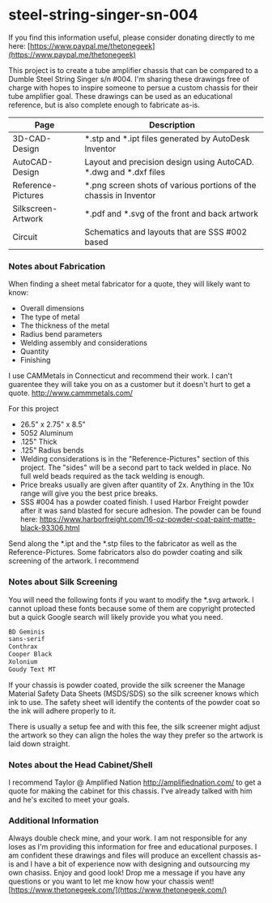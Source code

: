# steel-string-singer-sn-004
If you find this information useful, please consider donating directly to me here: [https://www.paypal.me/thetonegeek](https://www.paypal.me/thetonegeek)


This project is to create a tube amplifier chassis that can be compared to a Dumble Steel String Singer s/n #004. I'm sharing these drawings free of charge with hopes to inspire someone to persue a custom chassis for their tube amplifier goal. These drawings can be used as an educational reference, but is also complete enough to fabricate as-is.


| Page | Description |
| ------ | ------ |
| 3D-CAD-Design| *.stp and *.ipt files generated by AutoDesk Inventor |
| AutoCAD-Design | Layout and precision design using AutoCAD. *.dwg and *.dxf files |
| Reference-Pictures | *.png screen shots of various portions of the chassis in Inventor |
| Silkscreen-Artwork | *.pdf and *.svg of the front and back artwork |
| Circuit | Schematics and layouts that are SSS #002 based |


### Notes about Fabrication
When finding a sheet metal fabricator for a quote, they will likely want to know:
* Overall dimensions
* The type of metal
* The thickness of the metal
* Radius bend parameters
* Welding assembly and considerations
* Quantity
* Finishing

I use CAMMetals in Connecticut and recommend their work. I can't guarentee they will take you on as a customer but it doesn't hurt to get a quote. http://www.cammmetals.com/

For this project
* 26.5" x 2.75" x 8.5"
* 5052 Aluminum
* .125" Thick
* .125" Radius bends
* Welding considerations is in the "Reference-Pictures" section of this project. The "sides" will be a second part to tack welded in place. No full weld beads required as the tack welding is enough. 
* Price breaks usually are given after quantity of 2x. Anything in the 10x range will give you the best price breaks.
* SSS #004 has a powder coated finish. I used Harbor Freight powder after it was sand blasted for secure adhesion. The powder can be found here: https://www.harborfreight.com/16-oz-powder-coat-paint-matte-black-93306.html

Send along the *.ipt and the *.stp files to the fabricator as well as the Reference-Pictures. Some fabricators also do powder coating and silk screening of the artwork. I recommend 

### Notes about Silk Screening
You will need the following fonts if you want to modify the *.svg artwork. I cannot upload these fonts because some of them are copyright protected but a quick Google search will likely provide you what you need. 

```sh
BD Geminis
sans-serif
Conthrax
Cooper Black
Xolonium
Goudy Text MT
```
If your chassis is powder coated, provide the silk screener the Manage Material Safety Data Sheets (MSDS/SDS) so the silk screener knows which ink to use. The safety sheet will identify the contents of the powder coat so the ink will adhere properly to it. 

There is usually a setup fee and with this fee, the silk screener might adjust the artwork so they can align the holes the way they prefer so the artwork is laid down straight. 

### Notes about the Head Cabinet/Shell
I recommend Taylor @ Amplified Nation http://amplifiednation.com/ to get a quote for making the cabinet for this chassis. I've already talked with him and he's excited to meet your goals. 

### Additional Information
Always double check mine, and your work. I am not responsible for any loses as I'm providing this information for free and educational purposes. I am confident these drawings and files will produce an excellent chassis as-is and I have a bit of experience now with designing and outsourcing my own chasiss. Enjoy and good look! Drop me a message if you have any questions or you want to let me know how your chassis went! 
[https://www.thetonegeek.com/](https://www.thetonegeek.com/)
